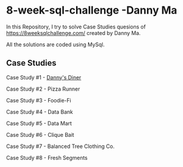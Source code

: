 # 8-week-sql-challenge -Danny Ma

In this Repository, I try to solve Case Studies quesions of https://8weeksqlchallenge.com/ created by Danny Ma.

All the solutions are coded using MySql.

## Case Studies
Case Study #1 - [Danny's Diner](https://github.com/Sadiya-Zubair/8-week-sql-challenge/blob/main/Case%20Study%20%231%20-%20Danny's%20Diner.md)

Case Study #2 - Pizza Runner

Case Study #3 - Foodie-Fi

Case Study #4 - Data Bank

Case Study #5 - Data Mart

Case Study #6 - Clique Bait

Case Study #7 - Balanced Tree Clothing Co.

Case Study #8 - Fresh Segments

